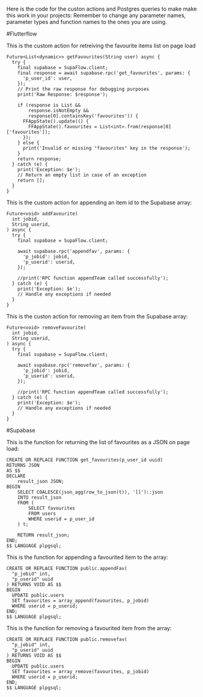 Here is the code for the custon actions and Postgres queries to make make this work in your projects:
Remember to change any parameter names, parameter types and function names to the ones you are using.

#Flutterflow 

This is the custom action for retreiving the favourite items list on page load

```
Future<List<dynamic>> getFavourites(String user) async {
  try {
    final supabase = SupaFlow.client;
    final response = await supabase.rpc('get_favourites', params: {
      'p_user_id': user,
    });
    // Print the raw response for debugging purposes
    print('Raw Response: $response');

    if (response is List &&
        response.isNotEmpty &&
        response[0].containsKey('favourites')) {
      FFAppState().update(() {
        FFAppState().favourites = List<int>.from(response[0]['favourites']);
      });
    } else {
      print('Invalid or missing "favourites" key in the response');
    }
    return response;
  } catch (e) {
    print('Exception: $e');
    // Return an empty list in case of an exception
    return [];
  }
}

```

This is the custom action for appending an item id to the Supabase array:

```
Future<void> addFavourite(
  int jobid,
  String userid,
) async {
  try {
    final supabase = SupaFlow.client;

    await supabase.rpc('appendfav', params: {
      'p_jobid': jobid,
      'p_userid': userid,
    });

    //print('RPC function appendTeam called successfully');
  } catch (e) {
    print('Exception: $e');
    // Handle any exceptions if needed
  }
}
```

This is the custon action for removing an item from the Supabase array:

```
Future<void> removeFavourite(
  int jobid,
  String userid,
) async {
  try {
    final supabase = SupaFlow.client;

    await supabase.rpc('removefav', params: {
      'p_jobid': jobid,
      'p_userid': userid,
    });

    //print('RPC function appendTeam called successfully');
  } catch (e) {
    print('Exception: $e');
    // Handle any exceptions if needed
  }
}
```

#Supabase

This is the function for returning the list of favourites as a JSON on page load:

```
CREATE OR REPLACE FUNCTION get_favourites(p_user_id uuid)
RETURNS JSON
AS $$
DECLARE
    result_json JSON;
BEGIN
    SELECT COALESCE(json_agg(row_to_json(t)), '[]')::json
    INTO result_json
    FROM (
        SELECT favourites
        FROM users
        WHERE userid = p_user_id
    ) t;

    RETURN result_json;
END;
$$ LANGUAGE plpgsql;
```

This is the function for appending a favourited item to the array:

```
CREATE OR REPLACE FUNCTION public.appendFav(
  "p_jobid" int,
  "p_userid" uuid
) RETURNS VOID AS $$
BEGIN
  UPDATE public.users
  SET favourites = array_append(favourites, p_jobid)
  WHERE userid = p_userid;
END;
$$ LANGUAGE plpgsql;
```

This is the function for removing a favourited item from the array:

```
CREATE OR REPLACE FUNCTION public.removefav(
  "p_jobid" int,
  "p_userid" uuid
) RETURNS VOID AS $$
BEGIN
  UPDATE public.users
  SET favourites = array_remove(favourites, p_jobid)
  WHERE userid = p_userid;
END;
$$ LANGUAGE plpgsql;
```
